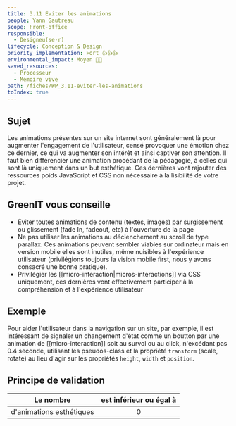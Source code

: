 ```yaml
---
title: 3.11 Eviter les animations
people: Yann Gautreau
scope: Front-office
responsible:
  - Designeu(se·r)
lifecycle: Conception & Design
priority_implementation: Fort 👍👍👍
environmental_impact: Moyen 🌱🌱
saved_resources:
  - Processeur
  - Mémoire vive
path: /fiches/WP_3.11-eviter-les-animations
toIndex: true
---
```


## Sujet

Les animations présentes sur un site internet sont généralement là pour augmenter l'engagement de l'utilisateur, censé provoquer une émotion chez ce dernier, ce qui va augmenter son intérêt et ainsi captiver son attention. Il faut bien différencier une animation procédant de la pédagogie, à celles qui sont là uniquement dans un but esthétique. Ces dernières vont rajouter des ressources poids JavaScript et CSS non nécessaire à la lisibilité de votre projet.

## GreenIT vous conseille

- Éviter toutes animations de contenu (textes, images) par surgissement ou glissement (fade In, fadeout, etc) à l'ouverture de la page
- Ne pas utiliser les animations au déclenchement au scroll de type parallax. Ces animations peuvent sembler viables sur ordinateur mais en version mobile elles sont inutiles, même nuisibles à l'expérience utilisateur (privilégions toujours la vision mobile first, nous y avons consacré une bonne pratique).
- Privilégier les [[micro-interaction|micros-interactions]] via CSS uniquement, ces dernières vont effectivement participer à la compréhension et à l'expérience utilisateur

## Exemple

Pour aider l'utilisateur dans la navigation sur un site, par exemple, il est intéressant de signaler un changement d'état comme un boutton par une animation de [[micro-interaction]] soit au survol ou au click, n'excédant pas 0.4 seconde, utilisant les pseudos-class et la propriété `transform` (scale, rotate) au lieu d'agir sur les propriétés `height`, `width` et `position`.

## Principe de validation

| Le nombre                | est inférieur ou égal à |
| ------------------------ | :---------------------: |
| d'animations esthétiques |            0            |
